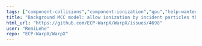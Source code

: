 ```yaml
---
tags: ["component-collisions","component-ionization","gpu","help-wanted","hpsf","laser","particle-in-cell","physics","pic","plasma","research","simulation"]
title: "Background MCC model: allow ionization by incident particles that are not electrons"
html_url: "https://github.com/ECP-WarpX/WarpX/issues/4698"
user: "RemiLehe"
repo: "ECP-WarpX/WarpX"
---
```


